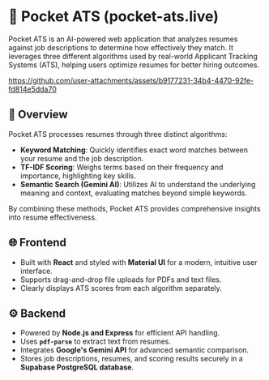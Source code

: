 # 🚀 Pocket ATS (pocket-ats.live)

Pocket ATS is an AI-powered web application that analyzes resumes against job descriptions to determine how effectively they match. It leverages three different algorithms used by real-world Applicant Tracking Systems (ATS), helping users optimize resumes for better hiring outcomes.






https://github.com/user-attachments/assets/b9177231-34b4-4470-92fe-fd814e5dda70




## 📌 Overview

Pocket ATS processes resumes through three distinct algorithms:

- **Keyword Matching**: Quickly identifies exact word matches between your resume and the job description.  
- **TF-IDF Scoring**: Weighs terms based on their frequency and importance, highlighting key skills.  
- **Semantic Search (Gemini AI)**: Utilizes AI to understand the underlying meaning and context, evaluating matches beyond simple keywords.

By combining these methods, Pocket ATS provides comprehensive insights into resume effectiveness.


## 🌐 Frontend

- Built with **React** and styled with **Material UI** for a modern, intuitive user interface.
- Supports drag-and-drop file uploads for PDFs and text files.
- Clearly displays ATS scores from each algorithm separately.

## ⚙️ Backend

- Powered by **Node.js and Express** for efficient API handling.
- Uses **`pdf-parse`** to extract text from resumes.
- Integrates **Google's Gemini API** for advanced semantic comparison.
- Stores job descriptions, resumes, and scoring results securely in a **Supabase PostgreSQL database**.
